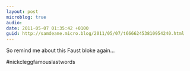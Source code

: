 ```yaml
---
layout: post
microblog: true
audio: 
date: 2011-05-07 01:35:42 +0100
guid: http://samdeane.micro.blog/2011/05/07/t66662453810954240.html
---
```

So remind me about this Faust bloke again...

#nickcleggfamouslastwords
